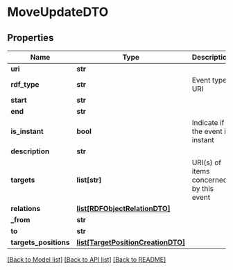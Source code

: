 # MoveUpdateDTO

## Properties
Name | Type | Description | Notes
------------ | ------------- | ------------- | -------------
**uri** | **str** |  | 
**rdf_type** | **str** | Event type URI | [optional] 
**start** | **str** |  | [optional] 
**end** | **str** |  | [optional] 
**is_instant** | **bool** | Indicate if the event is instant | 
**description** | **str** |  | [optional] 
**targets** | **list[str]** | URI(s) of items concerned by this event | 
**relations** | [**list[RDFObjectRelationDTO]**](RDFObjectRelationDTO.md) |  | [optional] 
**_from** | **str** |  | [optional] 
**to** | **str** |  | [optional] 
**targets_positions** | [**list[TargetPositionCreationDTO]**](TargetPositionCreationDTO.md) |  | [optional] 

[[Back to Model list]](../README.md#documentation-for-models) [[Back to API list]](../README.md#documentation-for-api-endpoints) [[Back to README]](../README.md)


